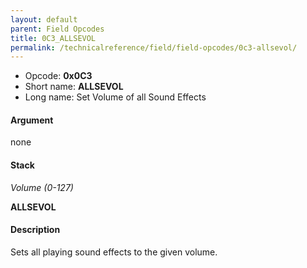 ```yaml
---
layout: default
parent: Field Opcodes
title: 0C3_ALLSEVOL
permalink: /technicalreference/field/field-opcodes/0c3-allsevol/
---
```


-   Opcode: **0x0C3**
-   Short name: **ALLSEVOL**
-   Long name: Set Volume of all Sound Effects

#### Argument

none

#### Stack

  
*Volume (0-127)*

**ALLSEVOL**

#### Description

Sets all playing sound effects to the given volume.
